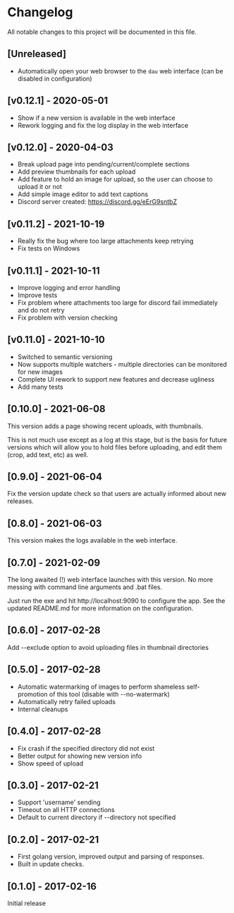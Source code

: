 # Changelog
All notable changes to this project will be documented in this file.

## [Unreleased]

- Automatically open your web browser to the `dau` web interface
  (can be disabled in configuration)

## [v0.12.1] - 2020-05-01

- Show if a new version is available in the web interface
- Rework logging and fix the log display in the web interface

## [v0.12.0] - 2020-04-03

- Break upload page into pending/current/complete sections
- Add preview thumbnails for each upload
- Add feature to hold an image for upload, so the user can
  choose to upload it or not
- Add simple image editor to add text captions
- Discord server created: https://discord.gg/eErG9sntbZ

## [v0.11.2] - 2021-10-19

- Really fix the bug where too large attachments keep retrying
- Fix tests on Windows

## [v0.11.1] - 2021-10-11

- Improve logging and error handling
- Improve tests
- Fix problem where attachments too large for discord fail immediately and do not retry
- Fix problem with version checking

## [v0.11.0] - 2021-10-10

- Switched to semantic versioning
- Now supports multiple watchers - multiple directories can be monitored for new images
- Complete UI rework to support new features and decrease ugliness
- Add many tests

## [0.10.0] - 2021-06-08

This version adds a page showing recent uploads, with thumbnails.

This is not much use except as a log at this stage, but is the basis for future versions which will allow you to hold files before uploading, and edit them (crop, add text, etc) as well.

## [0.9.0] - 2021-06-04

Fix the version update check so that users are actually informed about new releases.

## [0.8.0] - 2021-06-03

This version makes the logs available in the web interface.

## [0.7.0] - 2021-02-09

The long awaited (!) web interface launches with this version. No more messing with command line arguments and .bat files.

Just run the exe and hit http://localhost:9090 to configure the app. See the updated README.md for more information on the configuration.

## [0.6.0] - 2017-02-28

Add --exclude option to avoid uploading files in thumbnail directories

## [0.5.0] - 2017-02-28

* Automatic watermarking of images to perform shameless self-promotion of this tool (disable with --no-watermark)
* Automatically retry failed uploads
* Internal cleanups

## [0.4.0] - 2017-02-28

* Fix crash if the specified directory did not exist
* Better output for showing new version info
* Show speed of upload

## [0.3.0] - 2017-02-21

* Support 'username' sending
* Timeout on all HTTP connections
* Default to current directory if --directory not specified

## [0.2.0] - 2017-02-21

* First golang version, improved output and parsing of responses.
* Built in update checks.

## [0.1.0] - 2017-02-16

Initial release
